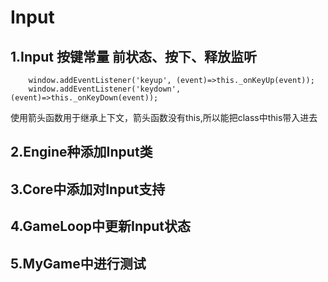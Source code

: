 # Input

## 1.Input 按键常量 前状态、按下、释放监听
```
    window.addEventListener('keyup', (event)=>this._onKeyUp(event));
    window.addEventListener('keydown',(event)=>this._onKeyDown(event));
```
 使用箭头函数用于继承上下文，箭头函数没有this,所以能把class中this带入进去

## 2.Engine种添加Input类

## 3.Core中添加对Input支持

## 4.GameLoop中更新Input状态

## 5.MyGame中进行测试
